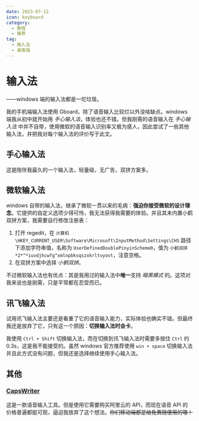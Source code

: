 ```yaml
---
date: 2023-07-12
icon: keyboard
category:
  - 教程
  - 推荐
tag:
  - 输入法
  - 桌面端
---
```


# 输入法

<div class="subtitle">——windows 端的输入法都是一坨垃圾。</div>

我的手机端输入法使用 Gboard，除了语音输入比较烂以外没啥缺点。windows 端我从初中就开始用 _手心输入法_，体验也还不错。但我刚需的语音输入在 _手心输入法_ 中并不自带，使用微软的语音输入识别率又极为感人，因此尝试了一些其他输入法，并把我对每个输入法的评价写于此文。

## 手心输入法

这是陪伴我最久的一个输入法，轻量级，无广告，双拼方案多。

## 微软输入法

windows 自带的输入法，继承了微软一贯以来的毛病：**强迫你接受微软的设计理念**。它提供的自定义选项少得可怜，我无法获得我需要的体验。并且其未内置小鹤双拼方案，我需要自行修改注册表：

1. 打开 regedit，在 `计算机\HKEY_CURRENT_USER\Software\Microsoft\InputMethod\Settings\CHS` 路径下添加字符串值，名称为 `UserDefinedDoublePinyinScheme0`，值为 `小鹤双拼 *2*^*iuvdjhcwfg^xmlnpbksqszxkrltvyovt`，注意空格。
2. 在双拼方案中选择 _小鹤双拼_。

不过微软输入法也有优点：其是我用过的输入法中**唯一**支持 _暗黑模式_ 的。这项对我来说也是刚需，只是平常都在忍受而已。

## 讯飞输入法

试用讯飞输入法主要还是看重了它的语音输入能力，实际体验也确实不错。但最终我还是放弃了它，只有这一个原因：**切换输入法时会卡**。

我使用 `Ctrl + Shift` 切换输入法，而在切换到讯飞输入法时需要多按住 `Ctrl` 约 0.3s，这是我不能接受的。虽然 windows 官方推荐使用 `win + space` 切换输入法并且此方式没有问题，但我还是选择继续使用手心输入法。

## 其他

### [CapsWriter](https://github.com/HaujetZhao/CapsWriter)

这是一款语音输入工具。但是使用它需要购买阿里云的 API，而现在语音 API 的价格普遍都挺可观，逼迫我放弃了这个想法。~~你们移动端都是给免费随便用的喂！~~
